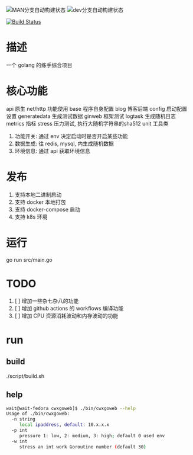 
![MAN分支自动构建状态](https://github.com/cxorg2/cwxgoweb/actions/workflows/work.yml/badge.svg)
![dev分支自动构建状态](https://github.com/cxorg2/cwxgoweb/actions/workflows/dev.yml/badge.svg)



[![Build Status](https://drone.services.wait/api/badges/chenwx/cwxgoweb/status.svg)](https://drone.services.wait/chenwx/cwxgoweb)



# 描述

一个 golang 的练手综合项目

# 核心功能

api 原生 net/http 功能使用
base 程序自身配置
blog 博客后端
config 启动配置设置
generatedata 生成测试数据
ginweb 框架测试
logtask 生成随机日志
metrics 指标
stress 压力测试, 执行大随机字符串的sha512
unit 工具类

1. 功能开关: 通过 env 决定启动时是否开启某些功能
2. 数据生成: 往 redis, mysql, 内生成随机数据
3. 环境信息: 通过 api 获取环境信息

# 发布

1. 支持本地二进制启动
2. 支持 docker 本地打包
3. 支持 docker-compose 启动
4. 支持 k8s 环境

# 运行

go run src/main.go

# TODO

1. [ ] 增加一些杂七杂八的功能
2. [ ] 增加 github actions 的 workflows 编译功能
3. [ ] 增加 CPU 资源消耗波动和内存波动的功能

# run

## build

./script/build.sh

## help

```sh
wait@wait-fedora cwxgoweb]$ ./bin/cwxgoweb --help
Usage of ./bin/cwxgoweb:
  -n string
     local ipaddress, default: 10.x.x.x
  -p int
     pressure 1: low, 2: medium, 3: high; default 0 used env
  -w int
     stress an int work Goroutine number (default 30)

```
